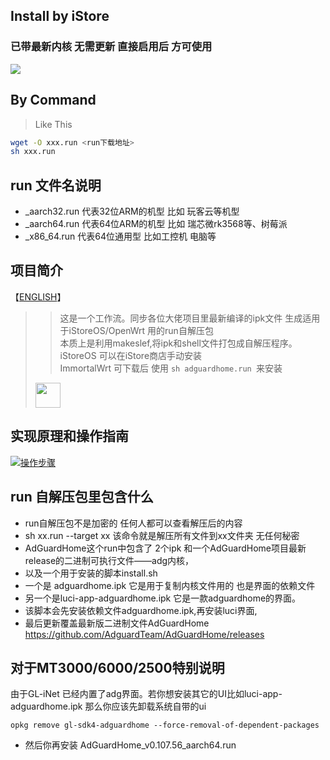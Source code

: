 ## Install by iStore 
### 已带最新内核 无需更新 直接启用后 方可使用
<img src=https://camo.githubusercontent.com/0a783d7ece59c727a1eef024855606c2b87be6acec14192e8103cf8c601d44eb/68747470733a2f2f63646e2e6a7364656c6976722e6e65742f67682f41554b393532372f4172652d752d6f6b406d61737465722f617070732f696e7374616c6c2e706e67>


## By Command
> Like This
```bash
wget -O xxx.run <run下载地址>
sh xxx.run
```

## run 文件名说明
- _aarch32.run 代表32位ARM的机型 比如 玩客云等机型
- _aarch64.run 代表64位ARM的机型 比如 瑞芯微rk3568等、树莓派
- _x86_64.run  代表64位通用型 比如工控机 电脑等

## 项目简介
【[ENGLISH](https://github.com/wukongdaily/RunFilesBuilder/blob/master/README_en.md)】

>> 这是一个工作流。同步各位大佬项目里最新编译的ipk文件 生成适用于iStoreOS/OpenWrt 用的run自解压包<br>
>> 本质上是利用makeslef,将ipk和shell文件打包成自解压程序。<br>
>> iStoreOS 可以在iStore商店手动安装<br>
>> ImmortalWrt 可下载后 使用 `sh adguardhome.run `来安装
> <img src="https://github.com/user-attachments/assets/3f5dabba-1efa-4e67-bf5b-86a27c114902" height=40>

## 实现原理和操作指南
[![操作步骤](https://img.shields.io/badge/YouTube-123456?logo=youtube&labelColor=ff0000)](https://youtu.be/o0TN8LV01i4)

## run 自解压包里包含什么
- run自解压包不是加密的 任何人都可以查看解压后的内容
- sh xx.run --target xx  该命令就是解压所有文件到xx文件夹 无任何秘密
- AdGuardHome这个run中包含了 2个ipk 和一个AdGuardHome项目最新release的二进制可执行文件——adg内核，
- 以及一个用于安装的脚本install.sh
- 一个是 adguardhome.ipk 它是用于复制内核文件用的 也是界面的依赖文件
- 另一个是luci-app-adguardhome.ipk 它是一款adguardhome的界面。
- 该脚本会先安装依赖文件adguardhome.ipk,再安装luci界面,
- 最后更新覆盖最新版二进制文件AdGuardHome https://github.com/AdguardTeam/AdGuardHome/releases

## 对于MT3000/6000/2500特别说明
由于GL-iNet 已经内置了adg界面。若你想安装其它的UI比如luci-app-adguardhome.ipk 那么你应该先卸载系统自带的ui <br>

`opkg remove gl-sdk4-adguardhome --force-removal-of-dependent-packages`
- 然后你再安装 AdGuardHome_v0.107.56_aarch64.run
